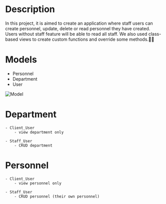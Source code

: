 # Description
<p>In this project, it is aimed to create an application where staff users can create personnel, update, delete or read personnel they have created. Users without staff feature will be able to read all staff. We also used class-based views to create custom functions and override some methods.👷🏻</p>

# Models

- Personnel
- Department
- User

![Model]()

# Department

    - Client_User
        - view department only

    - Staff_User
        - CRUD department

# Personnel

    - Client_User
        - view personnel only

    - Staff_User
        - CRUD personnel (their own personnel)

<!-- # Live Project -->

<!-- - <a href="https://pakize.pythonanywhere.com/">Live of the project</a>
- <a href="https://pakize.pythonanywhere.com/swagger/">For the swagger of the project</a> -->
